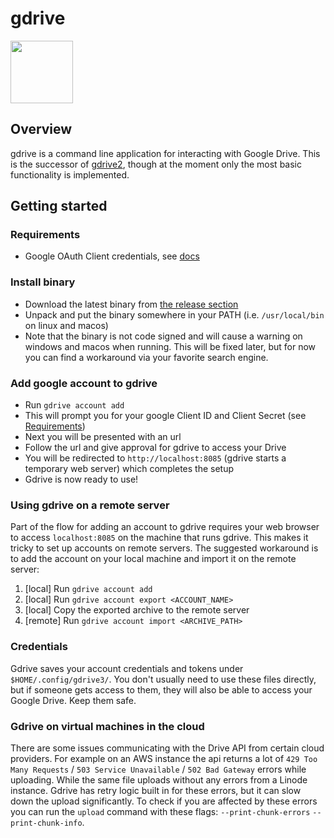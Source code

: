 
# gdrive

<img src="https://user-images.githubusercontent.com/720405/210108089-32b7a259-b384-49c3-a2d3-fe07a42791e2.png" width="100">

## Overview

gdrive is a command line application for interacting with Google Drive. This is the successor of [gdrive2](https://github.com/prasmussen/gdrive), though at the moment only the most basic functionality is implemented.


## Getting started

### Requirements

- Google OAuth Client credentials, see [docs](/docs/create_google_api_credentials.md)

### Install binary

- Download the latest binary from [the release section](https://github.com/glotlabs/gdrive/releases)
- Unpack and put the binary somewhere in your PATH (i.e. `/usr/local/bin` on linux and macos)
- Note that the binary is not code signed and will cause a warning on windows and macos when running. This will be fixed later, but for now you can find a workaround via your favorite search engine.

### Add google account to gdrive

- Run `gdrive account add`
- This will prompt you for your google Client ID and Client Secret (see [Requirements](#requirements))
- Next you will be presented with an url
- Follow the url and give approval for gdrive to access your Drive
- You will be redirected to `http://localhost:8085` (gdrive starts a temporary web server) which completes the setup
- Gdrive is now ready to use!

### Using gdrive on a remote server

Part of the flow for adding an account to gdrive requires your web browser to access `localhost:8085` on the machine that runs gdrive.
This makes it tricky to set up accounts on remote servers. The suggested workaround is to add the account on your local machine and import it on the remote server:
1. [local] Run `gdrive account add` 
2. [local] Run `gdrive account export <ACCOUNT_NAME>`
3. [local] Copy the exported archive to the remote server
4. [remote] Run `gdrive account import <ARCHIVE_PATH>`

### Credentials
Gdrive saves your account credentials and tokens under `$HOME/.config/gdrive3/`.
You don't usually need to use these files directly, but if someone gets access to them, they will also be able to access your Google Drive. Keep them safe.

### Gdrive on virtual machines in the cloud
There are some issues communicating with the Drive API from certain cloud providers.
For example on an AWS instance the api returns a lot of `429 Too Many Requests` / `503 Service Unavailable` / `502 Bad Gateway` errors while uploading.
While the same file uploads without any errors from a Linode instance.
Gdrive has retry logic built in for these errors, but it can slow down the upload significantly.
To check if you are affected by these errors you can run the `upload` command with these flags: `--print-chunk-errors` `--print-chunk-info`.